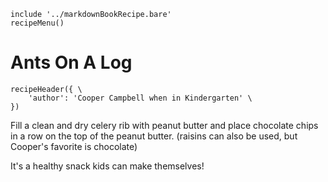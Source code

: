 ~~~ markdown-script
include '../markdownBookRecipe.bare'
recipeMenu()
~~~

# Ants On A Log

~~~ markdown-script
recipeHeader({ \
    'author': 'Cooper Campbell when in Kindergarten' \
})
~~~

Fill a clean and dry celery rib with peanut butter and place chocolate chips in a row on the top of
the peanut butter. (raisins can also be used, but Cooper's favorite is chocolate)

It's a healthy snack kids can make themselves!
